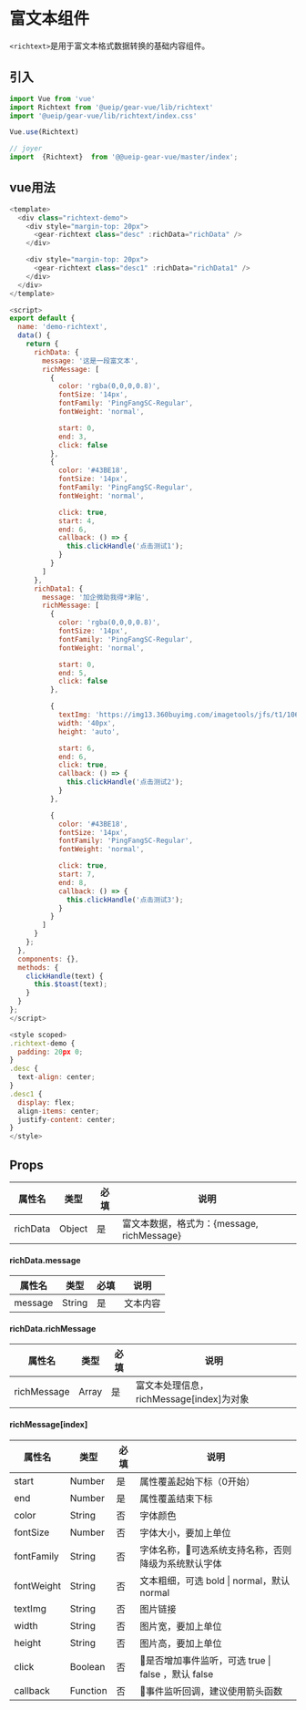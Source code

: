 # 富文本组件

`<richtext>`是用于富文本格式数据转换的基础内容组件。

## 引入

```javascript
import Vue from 'vue'
import Richtext from '@ueip/gear-vue/lib/richtext'
import '@ueip/gear-vue/lib/richtext/index.css'

Vue.use(Richtext)

// joyer
import  {Richtext}  from '@@ueip-gear-vue/master/index';
```

## vue用法

```javascript
<template>
  <div class="richtext-demo">
    <div style="margin-top: 20px">
      <gear-richtext class="desc" :richData="richData" />
    </div>

    <div style="margin-top: 20px">
      <gear-richtext class="desc1" :richData="richData1" />
    </div>
  </div>
</template>

<script>
export default {
  name: 'demo-richtext',
  data() {
    return {
      richData: {
        message: '这是一段富文本',
        richMessage: [
          {
            color: 'rgba(0,0,0,0.8)',
            fontSize: '14px',
            fontFamily: 'PingFangSC-Regular',
            fontWeight: 'normal',

            start: 0,
            end: 3,
            click: false
          },
          {
            color: '#43BE18',
            fontSize: '14px',
            fontFamily: 'PingFangSC-Regular',
            fontWeight: 'normal',

            click: true,
            start: 4,
            end: 6,
            callback: () => {
              this.clickHandle('点击测试1');
            }
          }
        ]
      },
      richData1: {
        message: '加企微助我得*津贴',
        richMessage: [
          {
            color: 'rgba(0,0,0,0.8)',
            fontSize: '14px',
            fontFamily: 'PingFangSC-Regular',
            fontWeight: 'normal',

            start: 0,
            end: 5,
            click: false
          },

          {
            textImg: 'https://img13.360buyimg.com/imagetools/jfs/t1/106964/32/27962/74594/625fbc21E0562ff76/c7d270a0c80aa821.jpg',
            width: '40px',
            height: 'auto',

            start: 6,
            end: 6,
            click: true,
            callback: () => {
              this.clickHandle('点击测试2');
            }
          },

          {
            color: '#43BE18',
            fontSize: '14px',
            fontFamily: 'PingFangSC-Regular',
            fontWeight: 'normal',

            click: true,
            start: 7,
            end: 8,
            callback: () => {
              this.clickHandle('点击测试3');
            }
          }
        ]
      }
    };
  },
  components: {},
  methods: {
    clickHandle(text) {
      this.$toast(text);
    }
  }
};
</script>

<style scoped>
.richtext-demo {
  padding: 20px 0;
}
.desc {
  text-align: center;
}
.desc1 {
  display: flex;
  align-items: center;
  justify-content: center;
}
</style>


```

## Props

| 属性名      | 类型     | 必填  | 说明                               |
| -------- | ------ | --- | -------------------------------- |
| richData | Object | 是   | 富文本数据，格式为：{message, richMessage} |

#### richData.message

| 属性名     | 类型     | 必填  | 说明   |
| ------- | ------ | --- | ---- |
| message | String | 是   | 文本内容 |

#### richData.richMessage

| 属性名         | 类型    | 必填  | 说明                            |
| ----------- | ----- | --- | ----------------------------- |
| richMessage | Array | 是   | 富文本处理信息，richMessage[index]为对象 |

#### richMessage[index]

| 属性名        | 类型       | 必填  | 说明                                   |
| ---------- | -------- | --- | ------------------------------------ |
| start      | Number   | 是   | 属性覆盖起始下标（0开始）                        |
| end        | Number   | 是   | 属性覆盖结束下标                             |
| color      | String   | 否   | 字体颜色                                 |
| fontSize   | Number   | 否   | 字体大小，要加上单位                           |
| fontFamily | String   | 否   | 字体名称，可选系统支持名称，否则降级为系统默认字体           |
| fontWeight | String   | 否   | 文本粗细，可选 bold \| normal，默认 normal     |
| textImg    | String   | 否   | 图片链接                                 |
| width      | String   | 否   | 图片宽，要加上单位                            |
| height     | String   | 否   | 图片高，要加上单位                            |
| click      | Boolean  | 否   | 是否增加事件监听，可选 true \| false ，默认 false |
| callback   | Function | 否   | 事件监听回调，建议使用箭头函数                     |
